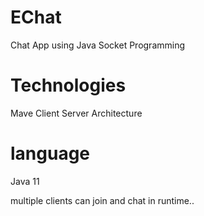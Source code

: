 # EChat
Chat App using Java Socket Programming

# Technologies
Mave
Client Server Architecture

# language
Java 11


multiple clients can join and chat in runtime..
